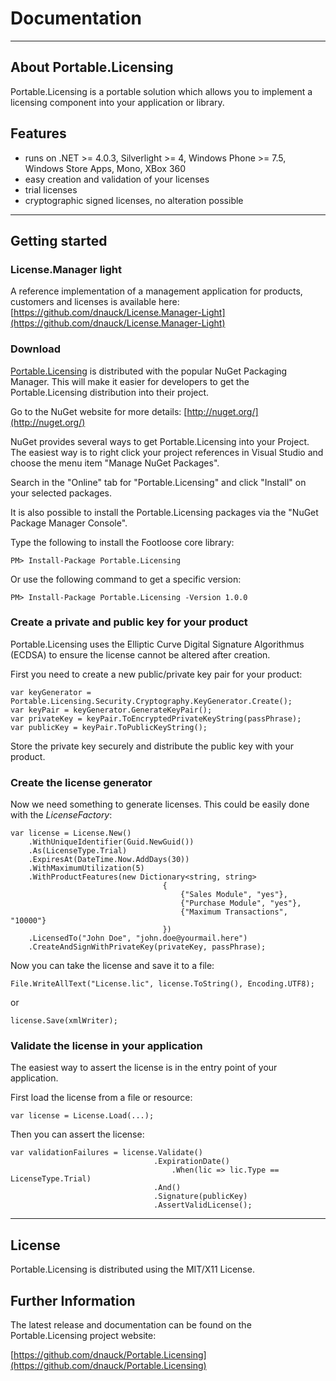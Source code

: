 # Documentation #

----------

## About Portable.Licensing ##

Portable.Licensing is a portable solution which allows you to implement a licensing component into your application or library.

## Features ##

- runs on .NET >= 4.0.3, Silverlight >= 4, Windows Phone >= 7.5, Windows Store Apps, Mono, XBox 360
- easy creation and validation of your licenses
- trial licenses
- cryptographic signed licenses, no alteration possible


----------


## Getting started ##

### License.Manager light ###

A reference implementation of a management application for products, customers and licenses is available here: [https://github.com/dnauck/License.Manager-Light](https://github.com/dnauck/License.Manager-Light)

### Download ###

[Portable.Licensing](https://nuget.org/packages/Portable.Licensing) is distributed with the popular NuGet Packaging Manager. This will make it easier for developers to get the Portable.Licensing distribution into their project.

Go to the NuGet website for more details: [http://nuget.org/](http://nuget.org/)

NuGet provides several ways to get Portable.Licensing into your Project. The easiest way is to right click your project references in Visual Studio and choose the menu item "Manage NuGet Packages".

Search in the "Online" tab for "Portable.Licensing" and click "Install" on your selected packages.

It is also possible to install the Portable.Licensing packages via the "NuGet Package Manager Console".

Type the following to install the Footloose core library:

    PM> Install-Package Portable.Licensing

Or use the following command to get a specific version:

    PM> Install-Package Portable.Licensing -Version 1.0.0

### Create a private and public key for your product ###

Portable.Licensing uses the Elliptic Curve Digital Signature Algorithmus (ECDSA) to ensure the license cannot be altered after creation.

First you need to create a new public/private key pair for your product:

    var keyGenerator = Portable.Licensing.Security.Cryptography.KeyGenerator.Create(); 
    var keyPair = keyGenerator.GenerateKeyPair(); 
    var privateKey = keyPair.ToEncryptedPrivateKeyString(passPhrase);  
    var publicKey = keyPair.ToPublicKeyString();

Store the private key securely and distribute the public key with your product.


### Create the license generator ###


Now we need something to generate licenses. This could be easily done with the *LicenseFactory*:

    var license = License.New()  
        .WithUniqueIdentifier(Guid.NewGuid())  
        .As(LicenseType.Trial)  
        .ExpiresAt(DateTime.Now.AddDays(30))  
        .WithMaximumUtilization(5)  
        .WithProductFeatures(new Dictionary<string, string>  
                                      {  
                                          {"Sales Module", "yes"},  
                                          {"Purchase Module", "yes"},  
                                          {"Maximum Transactions", "10000"}  
                                      })  
        .LicensedTo("John Doe", "john.doe@yourmail.here")  
        .CreateAndSignWithPrivateKey(privateKey, passPhrase);

Now you can take the license and save it to a file:

    File.WriteAllText("License.lic", license.ToString(), Encoding.UTF8);

or

    license.Save(xmlWriter);  


### Validate the license in your application ###

The easiest way to assert the license is in the entry point of your application.

First load the license from a file or resource:

    var license = License.Load(...);

Then you can assert the license:

    var validationFailures = license.Validate()  
                                    .ExpirationDate()  
                                        .When(lic => lic.Type == LicenseType.Trial)  
                                    .And()  
                                    .Signature(publicKey)  
                                    .AssertValidLicense();

----------

## License ##

Portable.Licensing is distributed using the MIT/X11 License.

## Further Information ##

The latest release and documentation can be found on the Portable.Licensing project website:

[https://github.com/dnauck/Portable.Licensing](https://github.com/dnauck/Portable.Licensing)
